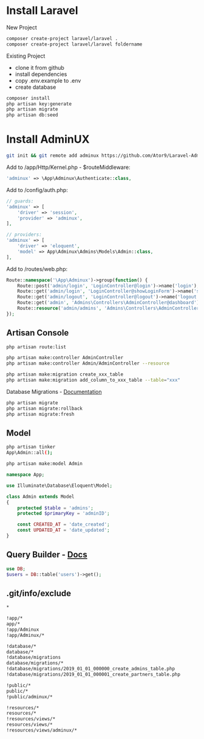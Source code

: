 # Install Laravel
New Project
```sh
composer create-project laravel/laravel .
composer create-project laravel/laravel foldername
```
Existing Project
- clone it from github
- install dependencies
- copy .env.example to .env
- create database
```sh
composer install
php artisan key:generate
php artisan migrate
php artisan db:seed
```

# Install AdminUX
```sh
git init && git remote add adminux https://github.com/Ator9/Laravel-AdminUX.git && git pull adminux master
```
Add to /app/Http/Kernel.php - $routeMiddleware:
```php
'adminux' => \App\Adminux\Authenticate::class,
```
Add to /config/auth.php:
```php
// guards:
'adminux' => [
    'driver' => 'session',
    'provider' => 'adminux',
],

// providers:
'adminux' => [
    'driver' => 'eloquent',
    'model' => App\Adminux\Admins\Models\Admin::class,
],
```
Add to /routes/web.php:
```php
Route::namespace('\App\Adminux')->group(function() {
    Route::post('admin/login', 'LoginController@login')->name('login');
    Route::get('admin/login', 'LoginController@showLoginForm')->name('showLoginForm');
    Route::get('admin/logout', 'LoginController@logout')->name('logout');
    Route::get('admin', 'Admins\Controllers\AdminController@dashboard')->name('admin.dashboard');
    Route::resource('admin/admins', 'Admins\Controllers\AdminController');
});
```

## Artisan Console
```sh
php artisan route:list

php artisan make:controller AdminController
php artisan make:controller Admin/AdminController --resource

php artisan make:migration create_xxx_table
php artisan make:migration add_column_to_xxx_table --table="xxx"
```

Database Migrations - <a href="http://laravel.com/docs/migrations">Documentation</a>
```sh
php artisan migrate
php artisan migrate:rollback
php artisan migrate:fresh
```

## Model
```sh
php artisan tinker
App\Admin::all();
```
```sh
php artisan make:model Admin
```
```php
namespace App;

use Illuminate\Database\Eloquent\Model;

class Admin extends Model
{
    protected $table = 'admins';
    protected $primaryKey = 'adminID';

    const CREATED_AT = 'date_created';
    const UPDATED_AT = 'date_updated';
}
```

## Query Builder - <a href="http://laravel.com/docs/queries">Docs</a>
```php
use DB;
$users = DB::table('users')->get();
```

## .git/info/exclude
```sh
*

!app/*
app/*
!app/Adminux
!app/Adminux/*

!database/*
database/*
!database/migrations
database/migrations/*
!database/migrations/2019_01_01_000000_create_admins_table.php
!database/migrations/2019_01_01_000001_create_partners_table.php

!public/*
public/*
!public/adminux/*

!resources/*
resources/*
!resources/views/*
resources/views/*
!resources/views/adminux/*
```
